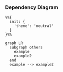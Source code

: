 ### Dependency Diagram
```mermaid
%%{
  init: {
    'theme': 'neutral'
  }
}%%

graph LR
  subgraph others
    example
    example2
  end
  example --> example2
```
